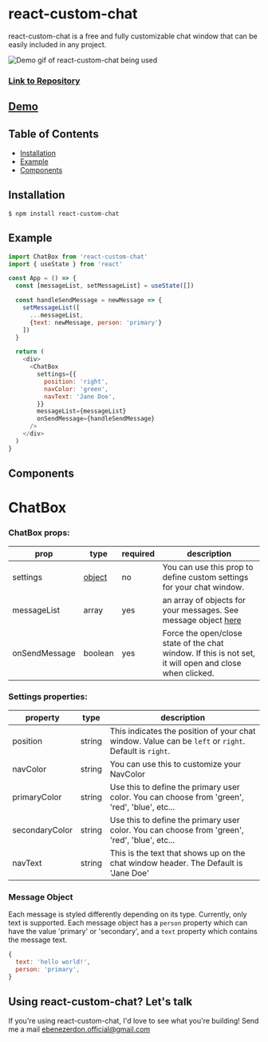 # react-custom-chat

react-custom-chat is a free and fully customizable chat window that can be easily included in any project.

![Demo gif of react-custom-chat being used](https://user-images.githubusercontent.com/43746609/116437983-ea2d9e00-a845-11eb-8297-272ee0eb00d2.gif)

### [Link to Repository](https://github.com/ebenezerdon/react-custom-chat.git)
## [Demo](https://github.com/ebenezerdon/react-custom-chat)

## Table of Contents
- [Installation](#installation)
- [Example](#example)
- [Components](#components)

## Installation

```
$ npm install react-custom-chat
```

## Example

``` javascript
import ChatBox from 'react-custom-chat'
import { useState } from 'react'

const App = () => {
  const [messageList, setMessageList] = useState([])

  const handleSendMessage = newMessage => {
    setMessageList([
      ...messageList,
      {text: newMessage, person: 'primary'}
    ])
  }

  return (
    <div>
      <ChatBox
        settings={{
          position: 'right',
          navColor: 'green',
          navText: 'Jane Doe',
        }}
        messageList={messageList}
        onSendMessage={handleSendMessage}
      />
    </div>
  )
}
```

## Components

# ChatBox

### ChatBox props:

| prop | type | required | description |
|------------------|--------|----------|-------------|
| settings     | [object](#settings-properties) | no | You can use this prop to define custom settings for your chat window. |
| messageList      | array | yes | an array of objects for your messages. See message object [here](#message-object) |
| onSendMessage           | boolean | yes | Force the open/close state of the chat window. If this is not set, it will open and close when clicked. |


### Settings properties:

| property | type | description |
|------------------|--------|-------------|
| position | string | This indicates the position of your chat window. Value can be `left` or `right`. Default is `right`. |
| navColor | string | You can use this to customize your NavColor |
| primaryColor | string | Use this to define the primary user color. You can choose from 'green', 'red', 'blue', etc... |
| secondaryColor | string | Use this to define the primary user color. You can choose from 'green', 'red', 'blue', etc... |
| navText | string | This is the text that shows up on the chat window header. The Default is 'Jane Doe'|


### Message Object

Each message is styled differently depending on its type. Currently, only text is supported.
Each message object has a `person` property which can have the value 'primary' or 'secondary',
and a `text` property which contains the message text.

``` javascript
{
  text: 'hello world!',
  person: 'primary',
}
```

## Using react-custom-chat? Let's talk

If you're using react-custom-chat, I'd love to see what you're building! Send me a mail <ebenezerdon.official@gmail.com>
